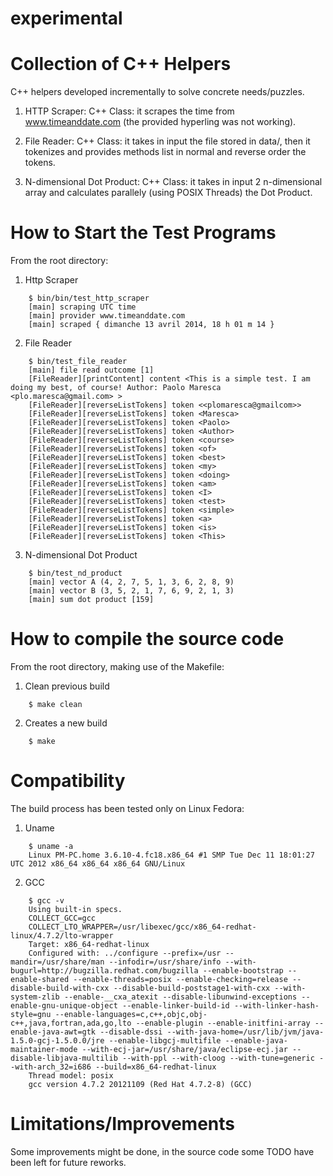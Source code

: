 experimental
============

Collection of C++ Helpers
==============================
C++ helpers developed incrementally to solve concrete needs/puzzles.

1. HTTP Scraper: C++ Class: it scrapes the time from www.timeanddate.com (the provided hyperling was not working).

2. File Reader: C++ Class: it takes in input the file stored in data/, then it tokenizes and provides methods list in normal and reverse order the tokens.

3. N-dimensional Dot Product: C++ Class: it takes in input 2 n-dimensional array and calculates parallely (using POSIX Threads) the Dot Product.


How to Start the Test Programs
==============================

From the root directory:

1. Http Scraper
```
	$ bin/bin/test_http_scraper 
	[main] scraping UTC time
	[main] provider www.timeanddate.com
	[main] scraped { dimanche 13 avril 2014, 18 h 01 m 14 }
```

2. File Reader
```
	$ bin/test_file_reader 
	[main] file read outcome [1]
	[FileReader][printContent] content <This is a simple test. I am doing my best, of course! Author: Paolo Maresca <plo.maresca@gmail.com> >
	[FileReader][reverseListTokens] token <<plomaresca@gmailcom>>
	[FileReader][reverseListTokens] token <Maresca>
	[FileReader][reverseListTokens] token <Paolo>
	[FileReader][reverseListTokens] token <Author>
	[FileReader][reverseListTokens] token <course>
	[FileReader][reverseListTokens] token <of>
	[FileReader][reverseListTokens] token <best>
	[FileReader][reverseListTokens] token <my>
	[FileReader][reverseListTokens] token <doing>
	[FileReader][reverseListTokens] token <am>
	[FileReader][reverseListTokens] token <I>
	[FileReader][reverseListTokens] token <test>
	[FileReader][reverseListTokens] token <simple>
	[FileReader][reverseListTokens] token <a>
	[FileReader][reverseListTokens] token <is>
	[FileReader][reverseListTokens] token <This>
```
3. N-dimensional Dot Product
```
	$ bin/test_nd_product 
	[main] vector A (4, 2, 7, 5, 1, 3, 6, 2, 8, 9)
	[main] vector B (3, 5, 2, 1, 7, 6, 9, 2, 1, 3)
	[main] sum dot product [159]
```

How to compile the source code
==============================

From the root directory, making use of the Makefile:

1. Clean previous build
```
	$ make clean
```

2. Creates a new build
```
	$ make
```

Compatibility
=============

The build process has been tested only on Linux Fedora:

1. Uname
```
	$ uname -a
	Linux PM-PC.home 3.6.10-4.fc18.x86_64 #1 SMP Tue Dec 11 18:01:27 UTC 2012 x86_64 x86_64 x86_64 GNU/Linux
```

2. GCC
```
	$ gcc -v
	Using built-in specs.
	COLLECT_GCC=gcc
	COLLECT_LTO_WRAPPER=/usr/libexec/gcc/x86_64-redhat-linux/4.7.2/lto-wrapper
	Target: x86_64-redhat-linux
	Configured with: ../configure --prefix=/usr --mandir=/usr/share/man --infodir=/usr/share/info --with-bugurl=http://bugzilla.redhat.com/bugzilla --enable-bootstrap --enable-shared --enable-threads=posix --enable-checking=release --disable-build-with-cxx --disable-build-poststage1-with-cxx --with-system-zlib --enable-__cxa_atexit --disable-libunwind-exceptions --enable-gnu-unique-object --enable-linker-build-id --with-linker-hash-style=gnu --enable-languages=c,c++,objc,obj-c++,java,fortran,ada,go,lto --enable-plugin --enable-initfini-array --enable-java-awt=gtk --disable-dssi --with-java-home=/usr/lib/jvm/java-1.5.0-gcj-1.5.0.0/jre --enable-libgcj-multifile --enable-java-maintainer-mode --with-ecj-jar=/usr/share/java/eclipse-ecj.jar --disable-libjava-multilib --with-ppl --with-cloog --with-tune=generic --with-arch_32=i686 --build=x86_64-redhat-linux
	Thread model: posix
	gcc version 4.7.2 20121109 (Red Hat 4.7.2-8) (GCC)
```

Limitations/Improvements
========================

Some improvements might be done, in the source code some TODO have been left for future reworks.

